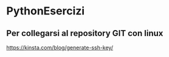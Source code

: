 # PythonEsercizi

## Per collegarsi al repository GIT con linux
https://kinsta.com/blog/generate-ssh-key/
